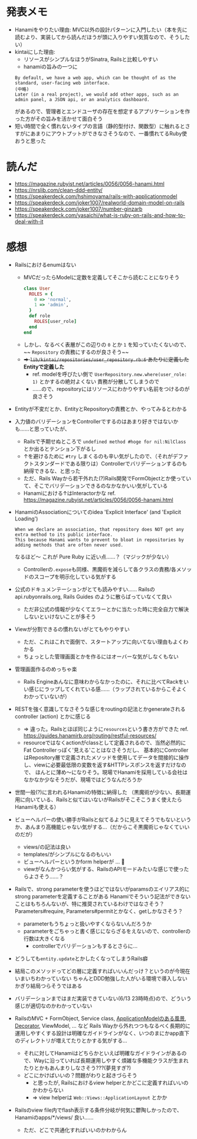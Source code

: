 # 発表メモ
- Hanamiをやりたい理由: MVC以外の設計パターンに入門したい（本を先に読むより、実装してから読んだほうが頭に入りやすい気質なので、そうしたい）
- kintaiにした理由:
  - リソースがシンプルなほうがSinatra, Railsと比較しやすい
  - hanamiの旨みの一つに
  ```
  By default, we have a web app, which can be thought of as the standard, user-facing web interface. 
  (中略)
  Later (in a real project), we would add other apps, such as an admin panel, a JSON api, or an analytics dashboard.
  ```
  があるので、管理者とエンドユーザの存在を想定するアプリケーションを作った方がその旨みを活かせて面白そう
- 短い時間で全く慣れないタイプの言語（静的型付け、関数型）に触れるとさすがにあまりにアウトプットができなさそうなので、一番慣れてるRuby使おうと思った
  
# 読んだ
- https://magazine.rubyist.net/articles/0056/0056-hanami.html
- https://nrslib.com/clean-ddd-entity/
- https://speakerdeck.com/hshimoyama/rails-with-applicationmodel
- https://speakerdeck.com/joker1007/realworld-domain-model-on-rails
- https://speakerdeck.com/joker1007/number-ginzarb
- https://speakerdeck.com/yasaichi/what-is-ruby-on-rails-and-how-to-deal-with-it
  
# 感想
- Railsにおけるenumはない
  - MVCだったらModelに定数を定義してそこから読むことになりそう
    ```ruby
    class User
      ROLES = {
        0 => 'normal',
        1 => 'admin',
      }
      def role
        ROLES[user_role]
      end
    end
    ```
  - しかし、なるべく表層がこの辺りの `0` とか `1` を知っていたくないので、~~ `Repository` の責務にするのが良さそう~~
  - ~~=> `lib/kintai/repositories/user_repository.rb:6` あたりに定義した~~ **Entityで定義した**
    - ref. modelを呼びたい側で `UserRepository.new.where(user_role: 1)` とかするの絶対よくない 責務が分散してしまうので
    - ……ので、repositoryにはリソースにわかりやすい名前をつけるのが良さそう

- Entityが不変だとか、EntityとRepositoryの責務とか、やってみるとわかる
- 入力値のバリデーションをControllerでするのはあまり好きではないかも……と思っていたが、
  - Railsで予期せぬところで `undefined method #hoge for nil:NilClass` とか出るとテンション下がるし
  - ↑を避けるために `#try` しまくるのも辛い気がしたので、（それがデファクトスタンダードである限りは）Controllerでバリデーションするのも納得できるな、と思った
  - ただ、Rails Wayから若干外れた(?)Rails開発でFormObjectとか使っていて、そこでバリデーションできるのなかなかいい気がしている
  - Hanamiにおける↑はInteractorかな ref. https://magazine.rubyist.net/articles/0056/0056-hanami.html

- HanamiのAssociationについてのidea 'Explicit Interface' (and 'Explicit Loading')
  ```
  When we declare an association, that repository does NOT get any extra method to its public interface.
  This because Hanami wants to prevent to bloat in repositories by adding methods that are often never used.
  ```
  なるほど〜 これが Pure Ruby に近い点……？（マジックが少ない）
  - Controllerの`.expose`も同様、黒魔術を減らして各クラスの責務/各メソッドのスコープを明示化している気がする

- 公式のドキュメンテーションがとても読みやすい…… Railsの api.rubyonrails.org, Rails Guides のように散らばっていなくて良い
  - ただ非公式の情報が少なくてエラーとかに当たった時に完全自力で解決しないといけないことが多そう

- Viewが分割できるの慣れないがとてもやりやすい
  - ただ、これはこれで面倒で、スタートアップに向いてない理由もよくわかる
  - ちょっとした管理画面とかを作るにはオーバーな気がしなくもない

- 管理画面作るのめっちゃ楽
  - Rails Engineあんなに意味わからなかったのに、それに比べてRackをいい感じにラップしてくれている感……（ラップされているからこそよくわかっていないが）

- RESTを強く意識してなさそうな感じをroutingの記法とかgenerateされるcontroller (action) とかに感じる
  - => 違った。Railsとほぼ同じように`resources`という書き方ができた ref. https://guides.hanamirb.org/routing/restful-resources/
  - resourceではなくactionがclassとして定義されるので、当然必然的にFat Controllerっぽく'見える'ことはなさそうだし、
    基本的にControllerはRepository層で定義されたメソッドを使用してデータを間接的に操作し、viewに必要最低限の変数を返す&HTTPレスポンスを返すだけなので、
    ほんとに薄め〜になりそう。現場でHanamiを採用している会社はなかなか少なそうだが、現場ではどうなんだろうか

- 世間一般(?)に言われるHanamiの特徴に納得した
  （黒魔術が少ない、長期運用に向いている、Railsと似てはいないがRailsがそこそこうまく使えたらHanamiも使える）

- ビューヘルパーの使い勝手がRailsと似てるように見えてそうでもないというか、あんまり高機能じゃない気がする…（だからこそ黒魔術じゃなくていいのだが）
  - views/の記法は良い
  - templates/がシンプルになるのもいい
  - ビューヘルパーというかform helperが ... :thinking:
  - viewがなんかつらい気がする、RailsのAPIモードみたいな感じで使ったらよさそう……？

- Railsで、strong parameterを使うほどではないがparamsのエイリアス的にstrong parameterを定義することがある
  Hanamiでそういう記法ができないことはもちろんないが、特に推奨されているわけではなさそう？
  Parameters#require, Parameters#permitとかなく、getしかなさそう？
  - parameterもうちょっと扱いやすくならないんだろうか
  - parameterをごちゃっと書く感じにならざるをえないので、controllerの行数は大きくなる
    - controllerでバリデーションもするとさらに…

- どうしても`entity.update`とかしたくなってしまうRails癖

- 結局このメソッドってどの層に定義すればいいんだっけ？というのが今現在いまいちわかっていない ちゃんとDDD勉強した人がいる環境で導入しないかぎり結局つらそうではある

- バリデーションまではまだ実装できていない(6/13 23時時点)ので、どういう感じが適切なのかわかっていない

- RailsのMVC + FormObject, Service class, [ApplicationModelのある風景](https://speakerdeck.com/hshimoyama/rails-with-applicationmodel), [Decorator](https://github.com/amatsuda/active_decorator), ViewModel, ... など
  Rails Wayから外れつつもなるべく長期的に運用しやすくする設計は明確なガイドラインがなく、いつのまにかapp直下のディレクトリが増えてたりとかする気がする…
  - それに対してHanamiはどちらかといえば明確なガイドラインがあるので、Wayに沿っていれば長期運用しやすく煩雑な多機能クラスが生まれたりとかもあんまりしなさそう???(夢見すぎ?) 
  - どこにかけばいいの？問題がわりと起きづらそう
    - と思ったが, Railsにおけるview helperとかどこに定義すればいいのかわからない
    - => view helperは `Web::Views::ApplicationLayout` とかか

- Railsのview file内でflash表示する条件分岐が何気に鬱陶しかったので、Hanamiのapps/*/views/ 良い……
  - ただ、どこで共通化すればいいのかわからん

